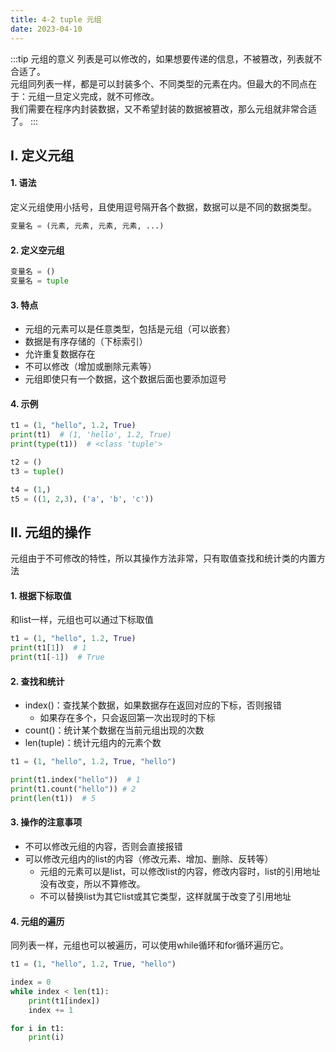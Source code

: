 ```yaml
---
title: 4-2 tuple 元组
date: 2023-04-10
---
```

:::tip 元组的意义
列表是可以修改的，如果想要传递的信息，不被篡改，列表就不合适了。  
元组同列表一样，都是可以封装多个、不同类型的元素在内。但最大的不同点在于：元组一旦定义完成，就不可修改。  
我们需要在程序内封装数据，又不希望封装的数据被篡改，那么元组就非常合适了。
:::
## Ⅰ. 定义元组

#### 1. 语法
定义元组使用小括号，且使用逗号隔开各个数据，数据可以是不同的数据类型。
```python
变量名 = (元素, 元素, 元素, 元素, ...)
```

#### 2. 定义空元组
```python
变量名 = ()
变量名 = tuple
```

#### 3. 特点
- 元组的元素可以是任意类型，包括是元组（可以嵌套）
- 数据是有序存储的（下标索引）
- 允许重复数据存在
- 不可以修改（增加或删除元素等）
- 元组即使只有一个数据，这个数据后面也要添加逗号

#### 4. 示例
```python
t1 = (1, "hello", 1.2, True)
print(t1)  # (1, 'hello', 1.2, True)
print(type(t1))  # <class 'tuple'>

t2 = ()
t3 = tuple()

t4 = (1,)
t5 = ((1, 2,3), ('a', 'b', 'c'))
```

## Ⅱ. 元组的操作
元组由于不可修改的特性，所以其操作方法非常，只有取值查找和统计类的内置方法

#### 1. 根据下标取值
和list一样，元组也可以通过下标取值
```python
t1 = (1, "hello", 1.2, True)
print(t1[1])  # 1
print(t1[-1])  # True
```

#### 2. 查找和统计
- index()：查找某个数据，如果数据存在返回对应的下标，否则报错
    - 如果存在多个，只会返回第一次出现时的下标
- count()：统计某个数据在当前元组出现的次数
- len(tuple)：统计元组内的元素个数

```python
t1 = (1, "hello", 1.2, True, "hello")

print(t1.index("hello"))  # 1
print(t1.count("hello")) # 2
print(len(t1))  # 5
```

#### 3. 操作的注意事项
- 不可以修改元组的内容，否则会直接报错
- 可以修改元组内的list的内容（修改元素、增加、删除、反转等）
   - 元组的元素可以是list，可以修改list的内容，修改内容时，list的引用地址没有改变，所以不算修改。
   - 不可以替换list为其它list或其它类型，这样就属于改变了引用地址

#### 4. 元组的遍历
同列表一样，元组也可以被遍历，可以使用while循环和for循环遍历它。

```python
t1 = (1, "hello", 1.2, True, "hello")

index = 0
while index < len(t1):
    print(t1[index])
    index += 1

for i in t1:
    print(i)
```
   